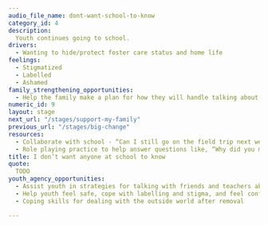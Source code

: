 ```yaml
---
audio_file_name: dont-want-school-to-know
category_id: 4
description:
  Youth continues going to school.
drivers:
  - Wanting to hide/protect foster care status and home life
feelings:
  - Stigmatized
  - Labelled
  - Ashamed
family_strengthening_opportunities:
  - Help the family make a plan for how they will handle talking about their involvement with the system to friends, community, neighbors, teachers, etc.
numeric_id: 9
layout: stage
next_url: "/stages/support-my-family"
previous_url: "/stages/big-change"
resources:
  - Collaborate with school - “Can I still go on the field trip next week?”
  - Role playing practice to help answer questions like, “Why did you move?”
title: I don’t want anyone at school to know
quote:
  TODO
youth_agency_opportunities:
  - Assist youth in strategies for talking with friends and teachers about their involvement in the system.
  - Help youth feel safe, cope with labelling and stigma, and feel confident that they are not a bad kid because they are involved in child welfare system
  - Coping skills for dealing with the outside world after removal

---
```


